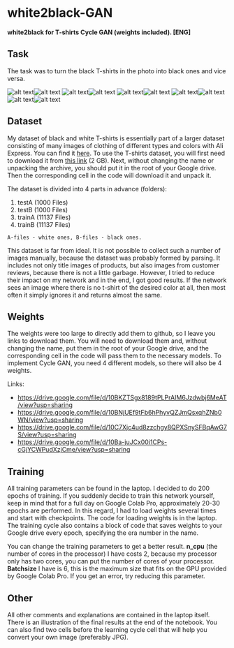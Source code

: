 # white2black-GAN
**white2black for T-shirts Cycle GAN (weights included). [ENG]**

Task
-----------------------------------
The task was to turn the black T-shirts in the photo into black ones and vice versa.

![alt text](https://github.com/t0efL/white2black-GAN/blob/master/results/0sBGtYtLWZU.jpg)![alt text](https://github.com/t0efL/white2black-GAN/blob/master/results/0xG8qUI7N28.jpg)
![alt text](https://github.com/t0efL/white2black-GAN/blob/master/results/IVlJ7fQkEs4.jpg)![alt text](https://github.com/t0efL/white2black-GAN/blob/master/results/NbQ9NZ3Xu8k.jpg)
![alt text](https://github.com/t0efL/white2black-GAN/blob/master/results/U8nPrV1f998.jpg)![alt text](https://github.com/t0efL/white2black-GAN/blob/master/results/UYZC8zq7bUM.jpg)
![alt text](https://github.com/t0efL/white2black-GAN/blob/master/results/XfnrwlRhadQ.jpg)![alt text](https://github.com/t0efL/white2black-GAN/blob/master/results/Yt7nIBFlQb8.jpg)
![alt text](https://github.com/t0efL/white2black-GAN/blob/master/results/hgoVlUEs4cc.jpg)![alt text](https://github.com/t0efL/white2black-GAN/blob/master/results/oagiEj11HK4.jpg)

Dataset
-----------------------------------
My dataset of black and white T-shirts is essentially part of a larger dataset consisting of many images of clothing of different types and colors with Ali Express. You can find it [here](https://github.com/deerslab/clothes-dataset).
To use the T-shirts dataset, you will first need to download it from [this link](https://drive.google.com/file/d/1bM4eoMcNmTbUoQRhJVKiTRY7l9ZiY_1E/view?usp=sharing) (2 GB). Next, without changing the name or unpacking the archive, you should put it in the root of your Google drive. Then the corresponding cell in the code will download it and unpack it.

The dataset is divided into 4 parts in advance (folders):
1. testA (1000 Files)
2. testB (1000 Files)
3. trainA (11137 Files)
4. trainB (11137 Files)

`A-files - white ones, B-files - black ones.`

This dataset is far from ideal. It is not possible to collect such a number of images manually, because the dataset was probably formed by parsing. It includes not only title images of products, but also images from customer reviews, because there is not a little garbage. However, I tried to reduce their impact on my network and in the end, I got good results. If the network sees an image where there is no t-shirt of the desired color at all, then most often it simply ignores it and returns almost the same.

Weights
-----------------------------------
The weights were too large to directly add them to github, so I leave you links to download them. You will need to download them and, without changing the name, put them in the root of your Google drive, and the corresponding cell in the code will pass them to the necessary models. To implement Cycle GAN, you need 4 different models, so there will also be 4 weights.

Links:
* https://drive.google.com/file/d/10BKZTSgx8189tPLPrAIM6Jzdwbj6MeAT/view?usp=sharing
* https://drive.google.com/file/d/10BNjUEf9tFb6hPhyvQZJmQsxqhZNb0WN/view?usp=sharing
* https://drive.google.com/file/d/10C7Xjc4ud8zzchgy8QPXSnySFBqAwG7S/view?usp=sharing
* https://drive.google.com/file/d/10Ba-juJCx00i1CPs-cGjYCWPudXzjCme/view?usp=sharing

Training
-----------------------------------
All training parameters can be found in the laptop. I decided to do 200 epochs of training. If you suddenly decide to train this network yourself, keep in mind that for a full day on Google Colab Pro, approximately 20-30 epochs are performed. In this regard, I had to load weights several times and start with checkpoints. The code for loading weights is in the laptop. The training cycle also contains a block of code that saves weights to your Google drive every epoch, specifying the era number in the name.

You can change the training parameters to get a better result. **n_cpu** (the number of cores in the processor) I have costs 2, because my processor only has two cores, you can put the number of cores of your processor. **Batchsize** I have is 6, this is the maximum size that fits on the GPU provided by Google Colab Pro. If you get an error, try reducing this parameter.

Other
-----------------------------------
All other comments and explanations are contained in the laptop itself. There is an illustration of the final results at the end of the notebook. You can also find two cells before the learning cycle cell that will help you convert your own image (preferably JPG).
